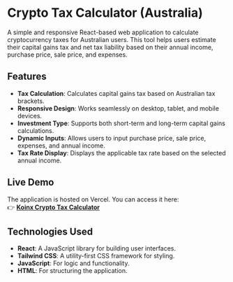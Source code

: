 # Crypto Tax Calculator (Australia)

A simple and responsive React-based web application to calculate cryptocurrency taxes for Australian users. This tool helps users estimate their capital gains tax and net tax liability based on their annual income, purchase price, sale price, and expenses.

## Features

- **Tax Calculation**: Calculates capital gains tax based on Australian tax brackets.
- **Responsive Design**: Works seamlessly on desktop, tablet, and mobile devices.
- **Investment Type**: Supports both short-term and long-term capital gains calculations.
- **Dynamic Inputs**: Allows users to input purchase price, sale price, expenses, and annual income.
- **Tax Rate Display**: Displays the applicable tax rate based on the selected annual income.

## Live Demo

The application is hosted on Vercel. You can access it here:  
👉 [**Koinx Crypto Tax Calculator**](https://koinx-khaki.vercel.app/)

## Technologies Used

- **React**: A JavaScript library for building user interfaces.
- **Tailwind CSS**: A utility-first CSS framework for styling.
- **JavaScript**: For logic and functionality.
- **HTML**: For structuring the application.




